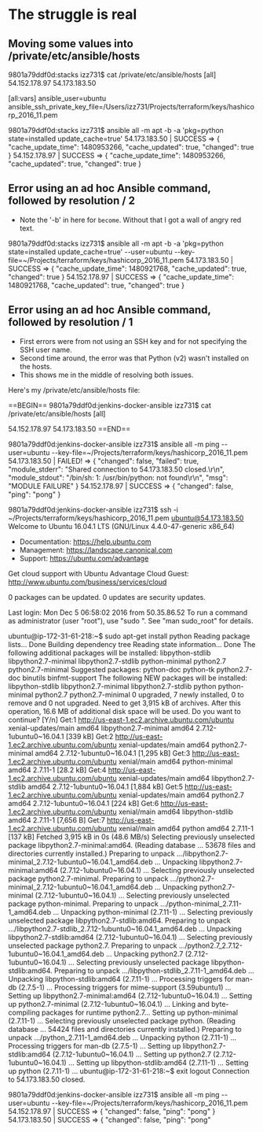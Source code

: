 # The struggle is real

## Moving some values into /private/etc/ansible/hosts


9801a79ddf0d:stacks izz731$ cat /private/etc/ansible/hosts
[all]
54.152.178.97
54.173.183.50

[all:vars]
ansible_user=ubuntu
ansible_ssh_private_key_file=/Users/izz731/Projects/terraform/keys/hashicorp_2016_11.pem



9801a79ddf0d:stacks izz731$ ansible all -m apt -b -a 'pkg=python state=installed update_cache=true'
<green>
54.173.183.50 | SUCCESS => {
    "cache_update_time": 1480953266,
    "cache_updated": true,
    "changed": true
}
54.152.178.97 | SUCCESS => {
    "cache_update_time": 1480953266,
    "cache_updated": true,
    "changed": true
}
</green>


## Error using an ad hoc Ansible command, followed by resolution / 2

* Note the '-b' in here for `become`. Without that I got a wall of angry red text.

9801a79ddf0d:stacks izz731$ ansible all -m apt -b -a 'pkg=python state=installed update_cache=true' --user=ubuntu --key-file=~/Projects/terraform/keys/hashicorp_2016_11.pem
<gold>
54.173.183.50 | SUCCESS => {
    "cache_update_time": 1480921768,
    "cache_updated": true,
    "changed": true
}
54.152.178.97 | SUCCESS => {
    "cache_update_time": 1480921768,
    "cache_updated": true,
    "changed": true
}
</gold>


## Error using an ad hoc Ansible command, followed by resolution / 1

* First errors were from not using an SSH key and for not specifying the SSH
  user name.
* Second time around, the error was that Python (v2) wasn't installed on the hosts.
* This shows me in the middle of resolving both issues.


Here's my /private/etc/ansible/hosts file:

==BEGIN==
9801a79ddf0d:jenkins-docker-ansible izz731$ cat /private/etc/ansible/hosts
[all]

54.152.178.97
54.173.183.50
==END==



9801a79ddf0d:jenkins-docker-ansible izz731$ ansible all -m ping --user=ubuntu --key-file=~/Projects/terraform/keys/hashicorp_2016_11.pem
<red>
54.173.183.50 | FAILED! => {
    "changed": false,
    "failed": true,
    "module_stderr": "Shared connection to 54.173.183.50 closed.\r\n",
    "module_stdout": "/bin/sh: 1: /usr/bin/python: not found\r\n",
    "msg": "MODULE FAILURE"
}
</red>
<green>
54.152.178.97 | SUCCESS => {
    "changed": false,
    "ping": "pong"
}
</green>



9801a79ddf0d:jenkins-docker-ansible izz731$ ssh -i ~/Projects/terraform/keys/hashicorp_2016_11.pem ubuntu@54.173.183.50
Welcome to Ubuntu 16.04.1 LTS (GNU/Linux 4.4.0-47-generic x86_64)

 * Documentation:  https://help.ubuntu.com
 * Management:     https://landscape.canonical.com
 * Support:        https://ubuntu.com/advantage

  Get cloud support with Ubuntu Advantage Cloud Guest:
    http://www.ubuntu.com/business/services/cloud

0 packages can be updated.
0 updates are security updates.


Last login: Mon Dec  5 06:58:02 2016 from 50.35.86.52
To run a command as administrator (user "root"), use "sudo <command>".
See "man sudo_root" for details.

ubuntu@ip-172-31-61-218:~$ sudo apt-get install python
Reading package lists... Done
Building dependency tree
Reading state information... Done
The following additional packages will be installed:
  libpython-stdlib libpython2.7-minimal libpython2.7-stdlib python-minimal python2.7
  python2.7-minimal
Suggested packages:
  python-doc python-tk python2.7-doc binutils binfmt-support
The following NEW packages will be installed:
  libpython-stdlib libpython2.7-minimal libpython2.7-stdlib python python-minimal python2.7
  python2.7-minimal
0 upgraded, 7 newly installed, 0 to remove and 0 not upgraded.
Need to get 3,915 kB of archives.
After this operation, 16.6 MB of additional disk space will be used.
Do you want to continue? [Y/n]
Get:1 http://us-east-1.ec2.archive.ubuntu.com/ubuntu xenial-updates/main amd64 libpython2.7-minimal amd64 2.7.12-1ubuntu0~16.04.1 [339 kB]
Get:2 http://us-east-1.ec2.archive.ubuntu.com/ubuntu xenial-updates/main amd64 python2.7-minimal amd64 2.7.12-1ubuntu0~16.04.1 [1,295 kB]
Get:3 http://us-east-1.ec2.archive.ubuntu.com/ubuntu xenial/main amd64 python-minimal amd64 2.7.11-1 [28.2 kB]
Get:4 http://us-east-1.ec2.archive.ubuntu.com/ubuntu xenial-updates/main amd64 libpython2.7-stdlib amd64 2.7.12-1ubuntu0~16.04.1 [1,884 kB]
Get:5 http://us-east-1.ec2.archive.ubuntu.com/ubuntu xenial-updates/main amd64 python2.7 amd64 2.7.12-1ubuntu0~16.04.1 [224 kB]
Get:6 http://us-east-1.ec2.archive.ubuntu.com/ubuntu xenial/main amd64 libpython-stdlib amd64 2.7.11-1 [7,656 B]
Get:7 http://us-east-1.ec2.archive.ubuntu.com/ubuntu xenial/main amd64 python amd64 2.7.11-1 [137 kB]
Fetched 3,915 kB in 0s (48.6 MB/s)
Selecting previously unselected package libpython2.7-minimal:amd64.
(Reading database ... 53678 files and directories currently installed.)
Preparing to unpack .../libpython2.7-minimal_2.7.12-1ubuntu0~16.04.1_amd64.deb ...
Unpacking libpython2.7-minimal:amd64 (2.7.12-1ubuntu0~16.04.1) ...
Selecting previously unselected package python2.7-minimal.
Preparing to unpack .../python2.7-minimal_2.7.12-1ubuntu0~16.04.1_amd64.deb ...
Unpacking python2.7-minimal (2.7.12-1ubuntu0~16.04.1) ...
Selecting previously unselected package python-minimal.
Preparing to unpack .../python-minimal_2.7.11-1_amd64.deb ...
Unpacking python-minimal (2.7.11-1) ...
Selecting previously unselected package libpython2.7-stdlib:amd64.
Preparing to unpack .../libpython2.7-stdlib_2.7.12-1ubuntu0~16.04.1_amd64.deb ...
Unpacking libpython2.7-stdlib:amd64 (2.7.12-1ubuntu0~16.04.1) ...
Selecting previously unselected package python2.7.
Preparing to unpack .../python2.7_2.7.12-1ubuntu0~16.04.1_amd64.deb ...
Unpacking python2.7 (2.7.12-1ubuntu0~16.04.1) ...
Selecting previously unselected package libpython-stdlib:amd64.
Preparing to unpack .../libpython-stdlib_2.7.11-1_amd64.deb ...
Unpacking libpython-stdlib:amd64 (2.7.11-1) ...
Processing triggers for man-db (2.7.5-1) ...
Processing triggers for mime-support (3.59ubuntu1) ...
Setting up libpython2.7-minimal:amd64 (2.7.12-1ubuntu0~16.04.1) ...
Setting up python2.7-minimal (2.7.12-1ubuntu0~16.04.1) ...
Linking and byte-compiling packages for runtime python2.7...
Setting up python-minimal (2.7.11-1) ...
Selecting previously unselected package python.
(Reading database ... 54424 files and directories currently installed.)
Preparing to unpack .../python_2.7.11-1_amd64.deb ...
Unpacking python (2.7.11-1) ...
Processing triggers for man-db (2.7.5-1) ...
Setting up libpython2.7-stdlib:amd64 (2.7.12-1ubuntu0~16.04.1) ...
Setting up python2.7 (2.7.12-1ubuntu0~16.04.1) ...
Setting up libpython-stdlib:amd64 (2.7.11-1) ...
Setting up python (2.7.11-1) ...
ubuntu@ip-172-31-61-218:~$ exit
logout
Connection to 54.173.183.50 closed.



9801a79ddf0d:jenkins-docker-ansible izz731$ ansible all -m ping --user=ubuntu --key-file=~/Projects/terraform/keys/hashicorp_2016_11.pem
<green>
54.152.178.97 | SUCCESS => {
    "changed": false,
    "ping": "pong"
}
54.173.183.50 | SUCCESS => {
    "changed": false,
    "ping": "pong"
</green>
